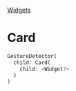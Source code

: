 [Widgets](https://github.com/leofds/flutter-class/blob/master/flutter/widgets/README.md)

# Card

```dart
GestureDetector(
  child: Card(
    child: <Widget?>
  )
)
```
